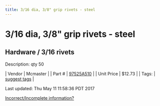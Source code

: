 ```yaml
---
title: 3/16 dia, 3/8" grip rivets - steel
---
```


# 3/16 dia, 3/8" grip rivets - steel
## Hardware / 3/16 rivets
Description: 	qty 50 

| Vendor | Mcmaster | 
| Part # | [97525A510](https://www.mcmaster.com/#97525A510) | 
| Unit Price | $12.73 | 
| Tags: | [suggest tags](https://docs.google.com/forms/d/e/1FAIpQLSeWyY8v3RgOty-MyWmh9U0iivNYN_molChYyS-0U-o-kOAv_g/viewform) | 

Last updated: Thu May 11 11:58:36 PDT 2017

 [Incorrect/Incomplete information?](https://docs.google.com/forms/d/e/1FAIpQLSeWyY8v3RgOty-MyWmh9U0iivNYN_molChYyS-0U-o-kOAv_g/viewform)